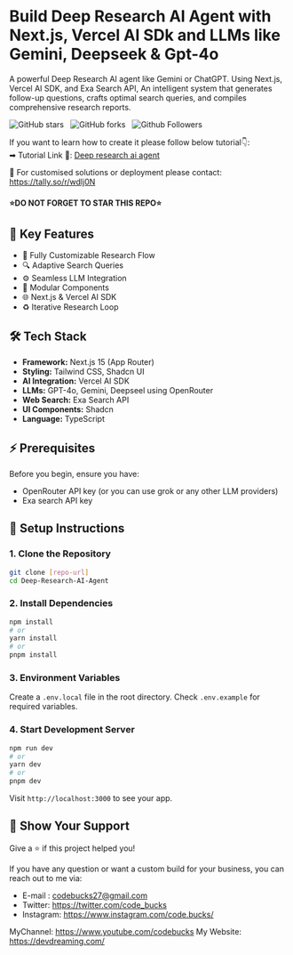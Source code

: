 # Build Deep Research AI Agent with Next.js, Vercel AI SDk and LLMs like Gemini, Deepseek & Gpt-4o

A powerful Deep Research AI agent like Gemini or ChatGPT. Using Next.js, Vercel AI SDK, and Exa Search API, An intelligent system that generates follow-up questions, crafts optimal search queries, and compiles comprehensive research reports.

![GitHub stars](https://img.shields.io/github/stars/codebucks27/Deep-Research-AI-Agent?style=social&logo=ApacheSpark&label=Stars)&nbsp;&nbsp;
![GitHub forks](https://img.shields.io/github/forks/codebucks27/Deep-Research-AI-Agent?style=social&logo=KashFlow&maxAge=3600)&nbsp;&nbsp;
![Github Followers](https://img.shields.io/github/followers/codebucks27.svg?style=social&label=Follow)&nbsp;&nbsp;<br />

If you want to learn how to create it please follow below tutorial👇: <br />
➡ Tutorial Link 💚: [Deep research ai agent](https://youtu.be/zKN18GQBxCM) <br />

🎯 For customised solutions or deployment please contact: https://tally.so/r/wdlj0N

#### ⭐DO NOT FORGET TO STAR THIS REPO⭐

## 🚀 Key Features  

- 🔧 Fully Customizable Research Flow
- 🔍 Adaptive Search Queries
- ⚙️ Seamless LLM Integration
- 💼 Modular Components
- 🌐 Next.js & Vercel AI SDK
- ♻️ Iterative Research Loop

## 🛠️ Tech Stack

- **Framework:** Next.js 15 (App Router)
- **Styling:** Tailwind CSS, Shadcn UI
- **AI Integration:** Vercel AI SDK
- **LLMs:** GPT-4o, Gemini, Deepseel using OpenRouter
- **Web Search:** Exa Search API
- **UI Components:** Shadcn
- **Language:** TypeScript

## ⚡ Prerequisites

Before you begin, ensure you have:

- OpenRouter API key (or you can use grok or any other LLM providers) 
- Exa search API key

## 🚀 Setup Instructions

### 1. Clone the Repository

```bash
git clone [repo-url]
cd Deep-Research-AI-Agent
```

### 2. Install Dependencies

```bash
npm install
# or
yarn install
# or
pnpm install
```

### 3. Environment Variables

Create a `.env.local` file in the root directory. Check `.env.example` for required variables.

### 4. Start Development Server

```bash
npm run dev
# or
yarn dev
# or
pnpm dev
```

Visit `http://localhost:3000` to see your app.

## 🌟 Show Your Support

Give a ⭐️ if this project helped you!

If you have any question or want a custom build for your business, you can reach out to me via:

- E-mail : codebucks27@gmail.com
- Twitter: https://twitter.com/code_bucks
- Instagram: https://www.instagram.com/code.bucks/

MyChannel: https://www.youtube.com/codebucks
My Website: https://devdreaming.com/
